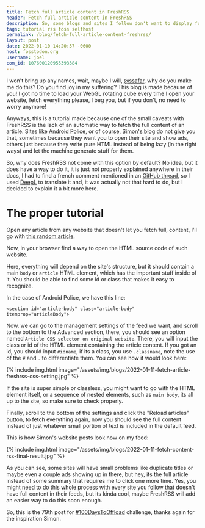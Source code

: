 ```yaml
---
title: Fetch full article content in FreshRSS
header: Fetch full article content in FreshRSS
description: So, some blogs and sites I follow don't want to display full articles in their RSS feed... fine, I'll do it myself, and also teach you!
tags: tutorial rss foss selfhost
permalink: /blog/fetch-full-article-content-freshrss/
layout: post
date: 2022-01-10 14:20:57 -0600
host: fosstodon.org
username: joel
com_id: 107600120955393384
---
```


I won't bring up any names, wait, maybe I will,
[@ssafar](https://fosstodon.org/@ssafar), why do you make me do this? Do you
find joy in my suffering? This blog is made because of you! I got no time to
load your WebGL rotating cube every time I open your website, fetch everything
please, I beg you, but if you don't, no need to worry anymore!


Anyways, this is a tutorial made because one of the small caveats with FreshRSS
is the lack of an automatic way to fetch the full content of an article. Sites
like [Android Police](https://androidpolice.com), or of course, [Simon's
blog](https://simonsafar.com) do not give you that, sometimes because they want you to open their
site and show ads, others just because they write pure HTML instead of being
lazy (in the right ways) and let the machine generate stuff for them.

So, why does FreshRSS not come with this option by default? No idea, but it
does have a way to do it, it is just not properly explained anywhere in their
docs, I had to find a french comment mentioned in an [GitHub thread](https://github.com/FreshRSS/FreshRSS/issues/785), so I used
[DeepL](https://deepl.com) to translate it and, it was actually not that hard
to do, but I decided to explain it a bit more here.

# The proper tutorial

Open any article from any website that doesn't let you fetch full, content,
I'll go with [this random article](https://www.androidpolice.com/2020/05/09/android-police-is-now-on-the-mastodon-social-network/).

Now, in your browser find a way to open the HTML source code of such website.

Here, everything will depend on the site's structure, but it should contain a
main `body` or `article` HTML element, which has the important stuff inside of
it. You should be able to find some id or class that makes it easy to
recognize.

In the case of Android Police, we have this line:

```
<section id="article-body" class="article-body" itemprop="articleBody">
```

Now, we can go to the management settings of the feed we want, and scroll to
the bottom to the Advanced section, there, you should see an option named
`Article CSS selector on original website`. There, you will input the class or
id of the HTML element containing the article content. If you got an id, you
should input `#idname`, if its a class, you use `.classname`, note the use of
the `#` and `.` to differentiate them. You can see how it would look here:

{% include img.html image="/assets/img/blogs/2022-01-11-fetch-article-freshrss-css-setting.jpg" %}

If the site is super simple or classless, you might want to go with the HTML
element itself, or a sequence of nested elements, such as `main body`, its all
up to the site, so make sure to check properly.

Finally, scroll to the bottom of the settings and click the "Reload articles"
button, to fetch everything again, now you should see the full content instead
of just whatever small portion of text is included in the default feed.

This is how Simon's website posts look now on my feed:

{% include img.html image="/assets/img/blogs/2022-01-11-fetch-content-rss-final-result.jpg" %}

As you can see, some sites will have small problems like duplicate titles or
maybe even a couple ads showing up in there, but hey, its the full article
instead of some summary that requires me to click one more time. Yes, you might
need to do this whole process with every site you follow that doesn't have full
content in their feeds, but its kinda cool, maybe FreshRSS will add an easier
way to do this soon enough.

So, this is the 79th post for [#100DaysToOffload](https://100DaysToOffload.com)
challenge, thanks again for the inspiration Simon.

